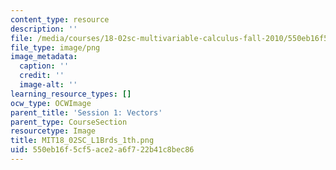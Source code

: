 ```yaml
---
content_type: resource
description: ''
file: /media/courses/18-02sc-multivariable-calculus-fall-2010/550eb16f5cf5ace2a6f722b41c8bec86_MIT18_02SC_L1Brds_1th.png
file_type: image/png
image_metadata:
  caption: ''
  credit: ''
  image-alt: ''
learning_resource_types: []
ocw_type: OCWImage
parent_title: 'Session 1: Vectors'
parent_type: CourseSection
resourcetype: Image
title: MIT18_02SC_L1Brds_1th.png
uid: 550eb16f-5cf5-ace2-a6f7-22b41c8bec86
---
```

